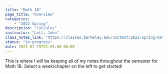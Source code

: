 ```yaml
---
title: "Math 1B"
page_title: "Overview"
categories:
    - "2022 Spring"
description: "Calculus"
instructor: "Lott, John"
class_notes_link: "https://classes.berkeley.edu/content/2022-spring-math-1b-001-lec-001"
status: "in-progress"
date: 2022-01-15T22:55:00-08:00
---
```


This is where I will be keeping all of my notes throughout the semester for Math 1B. Select a week/chapter on the left to get started!

